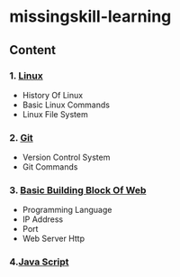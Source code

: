 # missingskill-learning
## Content
### 1. **[Linux](Linux.md)**
- History Of Linux
- Basic Linux Commands
- Linux File System
### 2. **[Git](Git.md)**
- Version Control System
- Git Commands
### 3. **[Basic Building Block Of Web](BasicBuildingBlockOfWeb.md)**
- Programming Language
- IP Address
- Port
- Web Server
  Http 
### 4.**[Java Script](JavaScript.md)**
